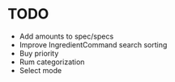 # TODO

- Add amounts to spec/specs
- Improve IngredientCommand search sorting
- Buy priority
- Rum categorization
- Select mode
